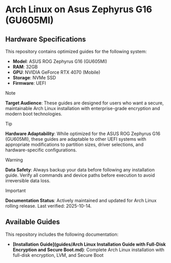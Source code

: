 # Arch Linux on Asus Zephyrus G16 (GU605MI)

## Hardware Specifications

This repository contains optimized guides for the following system:

- **Model**: ASUS ROG Zephyrus G16 (GU605MI)
- **RAM**: 32GB
- **GPU**: NVIDIA GeForce RTX 4070 (Mobile)
- **Storage**: NVMe SSD
- **Firmware**: UEFI

> [!NOTE]
> **Target Audience**: These guides are designed for users who want a secure, maintainable Arch Linux installation with enterprise-grade encryption and modern boot technologies.

> [!TIP]
> **Hardware Adaptability**: While optimized for the ASUS ROG Zephyrus G16 (GU605MI), these guides are adaptable to other UEFI systems with appropriate modifications to partition sizes, driver selections, and hardware-specific configurations.

> [!WARNING]
> **Data Safety**: Always backup your data before following any installation guide. Verify all commands and device paths before execution to avoid irreversible data loss.

> [!IMPORTANT]
> **Documentation Status**: Actively maintained and updated for Arch Linux rolling release. Last verified: 2025-10-14.

## Available Guides

This repository includes the following documentation:

- **[Installation Guide](guides/Arch Linux Installation Guide with Full-Disk Encryption and Secure Boot.md)**: Complete Arch Linux installation with full-disk encryption, LVM, and Secure Boot
